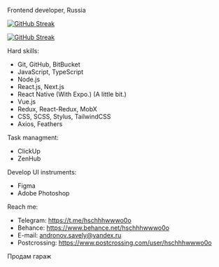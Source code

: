 Frontend developer, Russia

[![GitHub Streak](https://github-readme-streak-stats.herokuapp.com/?user=hschhhwwwo0o&hide_border=true#gh-light-mode-only)](https://git.io/streak-stats#gh-light-mode-only)

[![GitHub Streak](https://github-readme-streak-stats.herokuapp.com?user=hschhhwwwo0o&theme=onedark_duo&hide_border=true#gh-dark-mode-only)](https://git.io/streak-stats#gh-dark-mode-only)


Hard skills:

- Git, GitHub, BitBucket
- JavaScript, TypeScript
- Node.js
- React.js, Next.js
- React Native (With Expo.) (A little bit.)
- Vue.js
- Redux, React-Redux, MobX
- CSS, SCSS, Stylus, TailwindCSS
- Axios, Feathers

Task managment:

- ClickUp
- ZenHub

Develop UI instruments:

- Figma
- Adobe Photoshop

Reach me:

- Telegram: https://t.me/hschhhwwwo0o
- Behance: https://www.behance.net/hschhhwwwo0o
- E-mail: andronov.savely@yandex.ru
- Postcrossing: https://www.postcrossing.com/user/hschhhwwwo0o

Продам гараж
